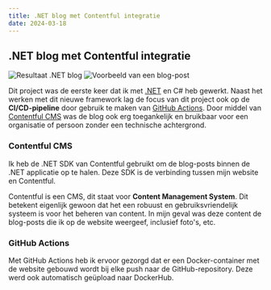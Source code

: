 ```yaml
---
title: .NET blog met Contentful integratie
date: 2024-03-18
---
```


## .NET blog met Contentful integratie

![Resultaat .NET blog](/img/projects/dotnet_blog.png)
![Voorbeeld van een blog-post](/img/projects/dotnet_blogpost.png)

Dit project was de eerste keer dat ik met [.NET](https://nl.wikipedia.org/wiki/.NET) en C# heb gewerkt.
Naast het werken met dit nieuwe framework lag de focus van dit project ook op de **CI/CD-pipeline** door gebruik te maken van [GitHub Actions](https://docs.github.com/en/actions).
Door middel van [Contentful CMS](https://www.contentful.com/) was de blog ook erg toegankelijk en bruikbaar voor een organisatie of persoon zonder een technische achtergrond.

### Contentful CMS

Ik heb de .NET SDK van Contentful gebruikt om de blog-posts binnen de .NET applicatie op te halen.
Deze SDK is de verbinding tussen mijn website en Contentful.

Contentful is een CMS, dit staat voor **Content Management System**.
Dit betekent eigenlijk gewoon dat het een robuust en gebruiksvriendelijk systeem is voor het beheren van content.
In mijn geval was deze content de blog-posts die ik op de website weergeef, inclusief foto's, etc.

### GitHub Actions

Met GitHub Actions heb ik ervoor gezorgd dat er een Docker-container met de website gebouwd wordt bij elke push naar de GitHub-repository.
Deze werd ook automatisch geüpload naar DockerHub.
